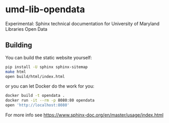 # umd-lib-opendata
Experimental: Sphinx technical documentation for University of Maryland Libraries Open Data

## Building

You can build the static website yourself:

``` bash
pip install -U sphinx sphinx-sitemap
make html
open build/html/index.html
```

or you can let Docker do the work for you:

``` bash
docker build -t opendata .
docker run -it --rm -p 8080:80 opendata
open 'http://localhost:8080'
```

For more info see https://www.sphinx-doc.org/en/master/usage/index.html